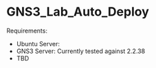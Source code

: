 # GNS3_Lab_Auto_Deploy

Requirements:
- Ubuntu Server: 
- GNS3 Server: Currently tested against 2.2.38
- TBD
